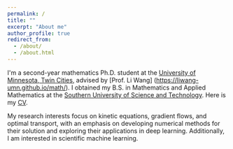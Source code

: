```yaml
---
permalink: /
title: ""
excerpt: "About me"
author_profile: true
redirect_from: 
  - /about/
  - /about.html
---
```


I'm a second-year mathematics Ph.D. student at the [University of Minnesota, Twin Cities](https://twin-cities.umn.edu/), advised by [Prof. Li Wang] (https://liwang-umn.github.io/math/). I obtained my B.S. in Mathematics and Applied Mathematics at the [Southern University of Science and Technology](https://www.sustech.edu.cn/en/). Here is my [CV](https://hv1000.github.io/files/Yan_HUANG_CV.pdf).

My research interests focus on kinetic equations, gradient flows, and optimal transport, with an emphasis on developing numerical methods for their solution and exploring their applications in deep learning. Additionally, I am interested in scientific machine learning.

